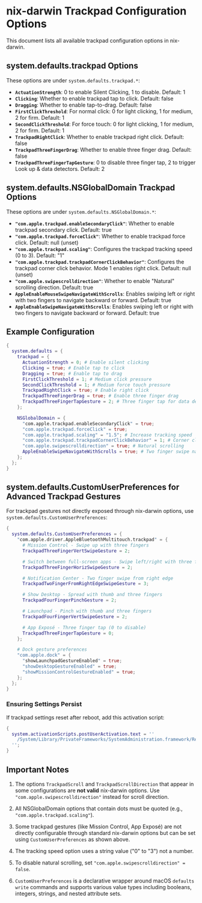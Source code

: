 # nix-darwin Trackpad Configuration Options

This document lists all available trackpad configuration options in nix-darwin.

## system.defaults.trackpad Options

These options are under `system.defaults.trackpad.*`:

- **`ActuationStrength`**: 0 to enable Silent Clicking, 1 to disable. Default: 1
- **`Clicking`**: Whether to enable trackpad tap to click. Default: false
- **`Dragging`**: Whether to enable tap-to-drag. Default: false
- **`FirstClickThreshold`**: For normal click: 0 for light clicking, 1 for medium, 2 for firm. Default: 1
- **`SecondClickThreshold`**: For force touch: 0 for light clicking, 1 for medium, 2 for firm. Default: 1
- **`TrackpadRightClick`**: Whether to enable trackpad right click. Default: false
- **`TrackpadThreeFingerDrag`**: Whether to enable three finger drag. Default: false
- **`TrackpadThreeFingerTapGesture`**: 0 to disable three finger tap, 2 to trigger Look up & data detectors. Default: 2

## system.defaults.NSGlobalDomain Trackpad Options

These options are under `system.defaults.NSGlobalDomain.*`:

- **`"com.apple.trackpad.enableSecondaryClick"`**: Whether to enable trackpad secondary click. Default: true
- **`"com.apple.trackpad.forceClick"`**: Whether to enable trackpad force click. Default: null (unset)
- **`"com.apple.trackpad.scaling"`**: Configures the trackpad tracking speed (0 to 3). Default: "1"
- **`"com.apple.trackpad.trackpadCornerClickBehavior"`**: Configures the trackpad corner click behavior. Mode 1 enables right click. Default: null (unset)
- **`"com.apple.swipescrolldirection"`**: Whether to enable "Natural" scrolling direction. Default: true
- **`AppleEnableMouseSwipeNavigateWithScrolls`**: Enables swiping left or right with two fingers to navigate backward or forward. Default: true
- **`AppleEnableSwipeNavigateWithScrolls`**: Enables swiping left or right with two fingers to navigate backward or forward. Default: true

## Example Configuration

```nix
{
  system.defaults = {
    trackpad = {
      ActuationStrength = 0; # Enable silent clicking
      Clicking = true; # Enable tap to click
      Dragging = true; # Enable tap to drag
      FirstClickThreshold = 1; # Medium click pressure
      SecondClickThreshold = 1; # Medium force touch pressure
      TrackpadRightClick = true; # Enable right click
      TrackpadThreeFingerDrag = true; # Enable three finger drag
      TrackpadThreeFingerTapGesture = 2; # Three finger tap for data detectors
    };

    NSGlobalDomain = {
      "com.apple.trackpad.enableSecondaryClick" = true;
      "com.apple.trackpad.forceClick" = true;
      "com.apple.trackpad.scaling" = "1.5"; # Increase tracking speed
      "com.apple.trackpad.trackpadCornerClickBehavior" = 1; # Corner click for right click
      "com.apple.swipescrolldirection" = true; # Natural scrolling
      AppleEnableSwipeNavigateWithScrolls = true; # Two finger swipe navigation
    };
  };
}
```

## system.defaults.CustomUserPreferences for Advanced Trackpad Gestures

For trackpad gestures not directly exposed through nix-darwin options, use `system.defaults.CustomUserPreferences`:

```nix
{
  system.defaults.CustomUserPreferences = {
    "com.apple.driver.AppleBluetoothMultitouch.trackpad" = {
      # Mission Control - Swipe up with three fingers
      TrackpadThreeFingerVertSwipeGesture = 2;

      # Switch between full-screen apps - Swipe left/right with three fingers
      TrackpadThreeFingerHorizSwipeGesture = 2;

      # Notification Center - Two finger swipe from right edge
      TrackpadTwoFingerFromRightEdgeSwipeGesture = 3;

      # Show Desktop - Spread with thumb and three fingers
      TrackpadFourFingerPinchGesture = 2;

      # Launchpad - Pinch with thumb and three fingers
      TrackpadFourFingerVertSwipeGesture = 2;

      # App Exposé - Three finger tap (0 to disable)
      TrackpadThreeFingerTapGesture = 0;
    };

    # Dock gesture preferences
    "com.apple.dock" = {
      "showLaunchpadGestureEnabled" = true;
      "showDesktopGestureEnabled" = true;
      "showMissionControlGestureEnabled" = true;
    };
  };
}
```

### Ensuring Settings Persist

If trackpad settings reset after reboot, add this activation script:

```nix
{
  system.activationScripts.postUserActivation.text = ''
    /System/Library/PrivateFrameworks/SystemAdministration.framework/Resources/activateSettings -u
  '';
}
```

## Important Notes

1. The options `TrackpadScroll` and `TrackpadScrollDirection` that appear in some configurations are **not valid** nix-darwin options. Use `"com.apple.swipescrolldirection"` instead for scroll direction.

2. All NSGlobalDomain options that contain dots must be quoted (e.g., `"com.apple.trackpad.scaling"`).

3. Some trackpad gestures (like Mission Control, App Exposé) are not directly configurable through standard nix-darwin options but can be set using `CustomUserPreferences` as shown above.

4. The tracking speed option uses a string value ("0" to "3") not a number.

5. To disable natural scrolling, set `"com.apple.swipescrolldirection" = false`.

6. `CustomUserPreferences` is a declarative wrapper around macOS `defaults write` commands and supports various value types including booleans, integers, strings, and nested attribute sets.
